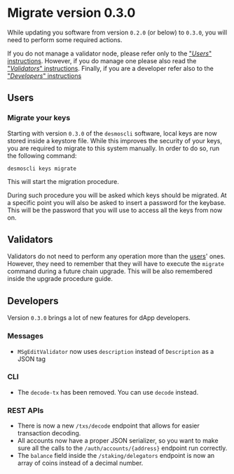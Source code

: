 # Migrate version 0.3.0
While updating you software from version `0.2.0` (or below) to `0.3.0`, you will need to perform some required actions. 

If you do not manage a validator node, please refer only to the ["*Users*" instructions](#users). However, if you do manage one please also read the ["*Validators*" instructions](#validators). Finally, if you are a developer refer also to the ["*Developers*" instructions](#developers)

## Users
### Migrate your keys
Starting with version `0.3.0` of the `desmoscli` software, local keys are now stored inside a keystore file. While this improves the security of your keys, you are required to migrate to this system manually. In order to do so, run the following command: 

```shell
desmoscli keys migrate 
```  

This will start the migration procedure. 

During such procedure you will be asked which keys should be migrated. At a specific point you will also be asked to insert a password for the keybase. This will be the password that you will use to access all the keys from now on.  


## Validators
Validators do not need to perform any operation more than the [users](#users)' ones. However, they need to remember that they will have to execute the `migrate` command during a future chain upgrade. This will be also remembered inside the upgrade procedure guide. 

## Developers
Version `0.3.0` brings a lot of new features for dApp developers. 

### Messages
- `MSgEditValidator` now uses `description` instead of `Description` as a JSON tag

### CLI
- The `decode-tx` has been removed. You can use `decode` instead.

### REST APIs
- There is now a new `/txs/decode` endpoint that allows for easier transaction decoding. 
- All accounts now have a proper JSON serializer, so you want to make sure all the calls to the `/auth/accounts/{address}` endpoint run correctly. 
- The `balance` field inside the `/staking/delegators` endpoint is now an array of coins instead of a decimal number.
